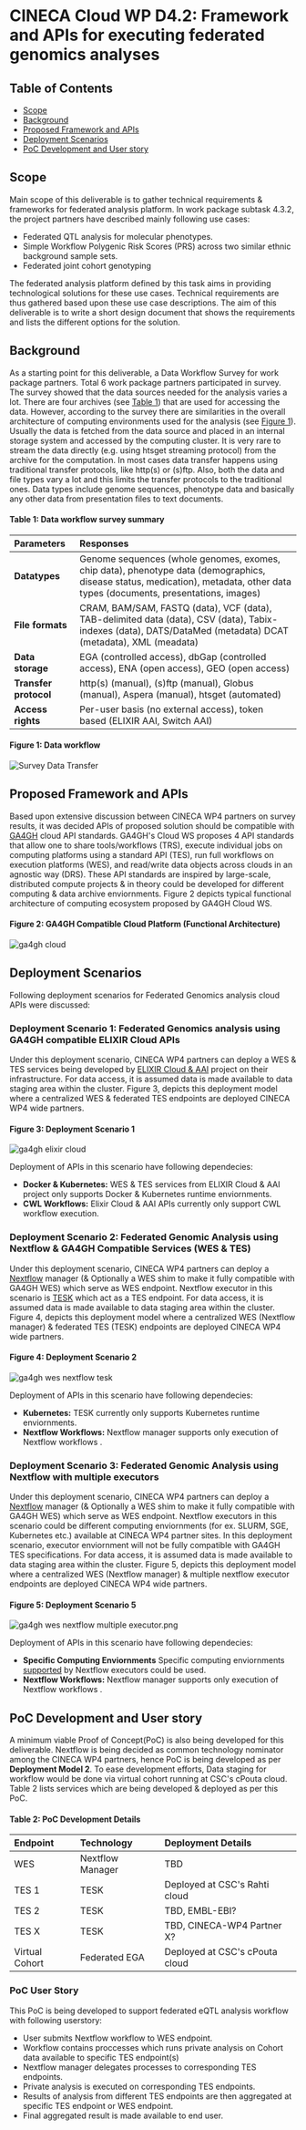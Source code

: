 # CINECA Cloud WP D4.2: Framework and APIs for executing federated genomics analyses

## Table of Contents
- [Scope](#scope)
- [Background](#background)
- [Proposed Framework and APIs](#proposed-framework-and-apis)
- [Deployment Scenarios](#deployment-scenarios)
- [PoC Development and User story](#poc-development-and-user-story)

## Scope
Main scope of this deliverable is to gather technical requirements & frameworks for federated analysis platform. In work package subtask 4.3.2, the project partners have described mainly following use cases: 
* Federated QTL analysis for molecular phenotypes.
* Simple Workflow Polygenic Risk Scores (PRS) across two similar ethnic background sample sets.
* Federated joint cohort genotyping

The federated analysis platform defined by this task aims in providing technological solutions for these use cases. Technical requirements are thus gathered based upon these use case descriptions. The aim of this deliverable is to write a short design document that shows the requirements and lists the different options for the solution. 

## Background

As a starting point for this deliverable, a Data Workflow Survey for work package partners. Total 6 work package partners participated in survey. The survey showed that the data sources needed for the analysis varies a lot. There are four archives (see [Table 1](#table-1:-data-workflow-survey-summary)) that are used for accessing the data. However, according to the survey there are similarities in the overall architecture of computing environments used for the analysis (see [Figure 1](#figure-1:-data-workflow)). Usually the data is fetched from the data source and placed in an internal  storage system and accessed by the computing cluster. It is very rare to stream the data directly (e.g. using htsget streaming protocol) from the archive for the computation. In most cases data transfer happens using traditional transfer protocols, like http(s) or (s)ftp. Also, both the data and file types vary a lot and this limits the transfer protocols to the traditional ones. Data types include genome sequences, phenotype data and basically any other data from presentation files to text documents.
#### Table 1: Data workflow survey summary

| Parameters | Responses  |
|:--------|:---|
| **Datatypes** | Genome sequences (whole genomes, exomes, chip data), phenotype data (demographics, disease status, medication), metadata, other data types (documents, presentations, images)  |
| **File formats**  | CRAM, BAM/SAM, FASTQ (data), VCF (data), TAB-delimited data (data), CSV (data), Tabix-indexes (data), DATS/DataMed (metadata) DCAT (metadata), XML (meadata)  |
| **Data storage**  | EGA (controlled access), dbGap (controlled access), ENA (open access), GEO (open access)  |
| **Transfer protocol**   |  http(s) (manual), (s)ftp (manual), Globus (manual), Aspera (manual), htsget (automated)  |
|  **Access rights**|  Per-user basis (no external access), token based (ELIXIR AAI, Switch AAI)  |
#### Figure 1: Data workflow
![Survey Data Transfer](survey-data-transfer.png)

## Proposed Framework and APIs
Based upon extensive discussion between CINECA WP4 partners on survey results, it was decided APIs of proposed solution should be compatible with [GA4GH](https://www.ga4gh.org/) cloud API standards. GA4GH's Cloud WS proposes 4 API standards that allow one to share tools/workflows (TRS), execute individual jobs on computing platforms using a standard API (TES), run full workflows on execution platforms (WES), and read/write data objects across clouds in an agnostic way (DRS). These API standards are inspired by large-scale, distributed compute projects & in theory could be developed for different computing & data archive enviornments. Figure 2 depicts typical functional architecture of computing ecosystem proposed by GA4GH Cloud WS.
#### Figure 2: GA4GH Compatible Cloud Platform (Functional Architecture)
![ga4gh cloud](ga4gh-cloud.png)

## Deployment Scenarios

Following deployment scenarios for Federated Genomics analysis cloud APIs were discussed:

### Deployment Scenario 1: Federated Genomics analysis using GA4GH compatible ELIXIR Cloud APIs
Under this deployment scenario, CINECA WP4 partners can deploy a WES & TES services being developed by [ELIXIR Cloud & AAI](https://elixir-europe.github.io/cloud/) project on their infrastructure. For data access, it is assumed data is made available to data staging area within the cluster. Figure 3, depicts this deployment model where a centralized WES & federated TES endpoints are deployed CINECA WP4 wide partners.
#### Figure 3: Deployment Scenario 1
![ga4gh elixir cloud](ga4gh-elixir-cloud.png)

Deployment of APIs in this scenario have following dependecies:
* **Docker & Kubernetes:** WES & TES services from ELIXIR Cloud & AAI project only supports Docker & Kubernetes runtime enviornments.
* **CWL Workflows:** Elixir Cloud & AAI APIs currently only support CWL workflow execution.

### Deployment Scenario 2: Federated Genomic Analysis using Nextflow & GA4GH Compatible Services (WES & TES)
Under this deployment scenario, CINECA WP4 partners can deploy a [Nextflow](https://www.nextflow.io/) manager (& Optionally a WES shim to make it fully compatible with GA4GH WES) which serve as WES endpoint. Nextflow executor in this scenario is [TESK](https://github.com/EMBL-EBI-TSI/TESK) which act as a TES endpoint. For data access, it is assumed data is made available to data staging area within the cluster. Figure 4, depicts this deployment model where a centralized WES (Nextflow manager) & federated TES (TESK) endpoints are deployed CINECA WP4 wide partners.
#### Figure 4: Deployment Scenario 2
![ga4gh wes nextflow tesk](ga4gh-wes-nextflow-tesk.png)

Deployment of APIs in this scenario have following dependecies:
* **Kubernetes:** TESK currently only supports Kubernetes runtime enviornments.
* **Nextflow Workflows:** Nextflow manager supports only execution of Nextflow workflows .

### Deployment Scenario 3: Federated Genomic Analysis using Nextflow with multiple executors
Under this deployment scenario, CINECA WP4 partners can deploy a [Nextflow](https://www.nextflow.io/) manager (& Optionally a WES shim to make it fully compatible with GA4GH WES) which serve as WES endpoint. Nextflow executors in this scenario could be different computing enviornments (for ex. SLURM, SGE, Kubernetes etc.) available at CINECA WP4 partner sites. In this deployment scenario, executor enviornment will not be fully compatible with GA4GH TES specifications. For data access, it is assumed data is made available to data staging area within the cluster. Figure 5, depicts this deployment model where a centralized WES (Nextflow manager) & multiple nextflow executor endpoints are deployed CINECA WP4 wide partners.
#### Figure 5: Deployment Scenario 5
![ga4gh wes nextflow multiple executor.png](ga4gh-wes-nextflow-multiple-executor.png)

Deployment of APIs in this scenario have following dependecies:
* **Specific Computing Enviornments** Specific computing enviornments [supported](https://www.nextflow.io/docs/latest/executor.html) by Nextflow executors could be used.
* **Nextflow Workflows:** Nextflow manager supports only execution of Nextflow workflows .

## PoC Development and User story

A minimum viable Proof of Concept(PoC) is also being developed for this deliverable. Nextflow is being decided as common technology nominator among the CINECA WP4 partners, hence PoC is being developed as per **Deployment Model 2**. To ease development efforts, Data staging for workflow would be done via virtual cohort running at CSC's cPouta cloud. Table 2 lists services which are being developed & deployed as per this PoC.

#### Table 2: PoC Development Details

| Endpoint | Technology  | Deployment Details|
|:--------|:---|:---|
| WES | Nextflow Manager | TBD|
| TES 1 | TESK  | Deployed at CSC's Rahti cloud|
| TES 2 | TESK  | TBD, EMBL-EBI? |
| TES X | TESK  | TBD, CINECA-WP4 Partner X? |
| Virtual Cohort | Federated EGA  | Deployed at CSC's cPouta cloud|

### PoC User Story
This PoC is being developed to support federated eQTL analysis workflow with following userstory:
* User submits Nextflow workflow to WES endpoint. 
* Workflow contains proccesses which runs private analysis on Cohort data available to specific TES endpoint(s)
* Nextflow manager delegates processes to corresponding TES endpoints.
* Private analysis is executed on corresponding TES endpoints.
* Results of analysis from different TES endpoints are then aggregated at specific TES endpoint or WES endpoint.
* Final aggregated result is made available to end user.


